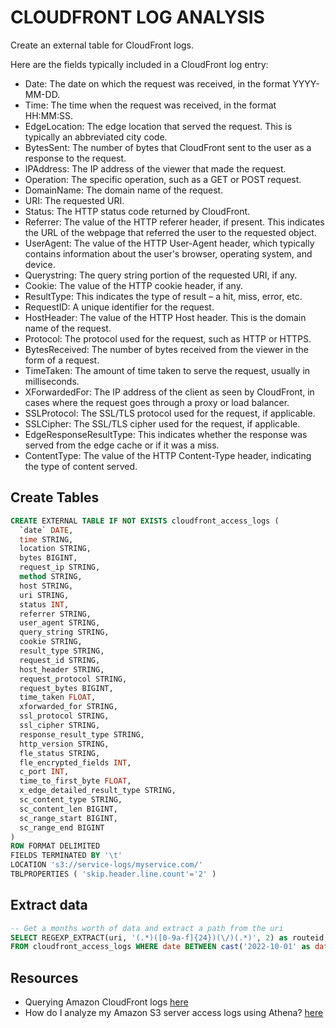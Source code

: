 # CLOUDFRONT LOG ANALYSIS

Create an external table for CloudFront logs.  

Here are the fields typically included in a CloudFront log entry:

* Date: The date on which the request was received, in the format YYYY-MM-DD.
* Time: The time when the request was received, in the format HH:MM:SS.
* EdgeLocation: The edge location that served the request. This is typically an abbreviated city code.
* BytesSent: The number of bytes that CloudFront sent to the user as a response to the request.
* IPAddress: The IP address of the viewer that made the request.
* Operation: The specific operation, such as a GET or POST request.
* DomainName: The domain name of the request.
* URI: The requested URI.
* Status: The HTTP status code returned by CloudFront.
* Referrer: The value of the HTTP referer header, if present. This indicates the URL of the webpage that referred the user to the requested object.
* UserAgent: The value of the HTTP User-Agent header, which typically contains information about the user's browser, operating system, and device.
* Querystring: The query string portion of the requested URI, if any.
* Cookie: The value of the HTTP cookie header, if any.
* ResultType: This indicates the type of result – a hit, miss, error, etc.
* RequestID: A unique identifier for the request.
* HostHeader: The value of the HTTP Host header. This is the domain name of the request.
* Protocol: The protocol used for the request, such as HTTP or HTTPS.
* BytesReceived: The number of bytes received from the viewer in the form of a request.
* TimeTaken: The amount of time taken to serve the request, usually in milliseconds.
* XForwardedFor: The IP address of the client as seen by CloudFront, in cases where the request goes through a proxy or load balancer.
* SSLProtocol: The SSL/TLS protocol used for the request, if applicable.
* SSLCipher: The SSL/TLS cipher used for the request, if applicable.
* EdgeResponseResultType: This indicates whether the response was served from the edge cache or if it was a miss.
* ContentType: The value of the HTTP Content-Type header, indicating the type of content served.

## Create Tables

```sql
CREATE EXTERNAL TABLE IF NOT EXISTS cloudfront_access_logs (
  `date` DATE,
  time STRING,
  location STRING,
  bytes BIGINT,
  request_ip STRING,
  method STRING,
  host STRING,
  uri STRING,
  status INT,
  referrer STRING,
  user_agent STRING,
  query_string STRING,
  cookie STRING,
  result_type STRING,
  request_id STRING,
  host_header STRING,
  request_protocol STRING,
  request_bytes BIGINT,
  time_taken FLOAT,
  xforwarded_for STRING,
  ssl_protocol STRING,
  ssl_cipher STRING,
  response_result_type STRING,
  http_version STRING,
  fle_status STRING,
  fle_encrypted_fields INT,
  c_port INT,
  time_to_first_byte FLOAT,
  x_edge_detailed_result_type STRING,
  sc_content_type STRING,
  sc_content_len BIGINT,
  sc_range_start BIGINT,
  sc_range_end BIGINT
)
ROW FORMAT DELIMITED 
FIELDS TERMINATED BY '\t'
LOCATION 's3://service-logs/myservice.com/'
TBLPROPERTIES ( 'skip.header.line.count'='2' )
```

## Extract data

```sql
-- Get a months worth of data and extract a path from the uri
SELECT REGEXP_EXTRACT(uri, '(.*)([0-9a-f]{24})(\/)(.*)', 2) as routeid, *
FROM cloudfront_access_logs WHERE date BETWEEN cast('2022-10-01' as date) AND cast('2022-11-01' as date)
```

## Resources

* Querying Amazon CloudFront logs [here](https://docs.aws.amazon.com/athena/latest/ug/cloudfront-logs.html)
* How do I analyze my Amazon S3 server access logs using Athena? [here](https://repost.aws/knowledge-center/analyze-logs-athena)
